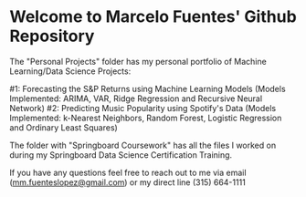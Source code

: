 # Welcome to Marcelo Fuentes' Github Repository
The "Personal Projects" folder has my personal portfolio of Machine Learning/Data Science Projects:

#1: Forecasting the S&P Returns using Machine Learning Models (Models Implemented: ARIMA, VAR, Ridge Regression and Recursive Neural Network)
#2: Predicting Music Popularity using Spotify's Data (Models Implemented: k-Nearest Neighbors, Random Forest, Logistic Regression and Ordinary Least Squares)  

The folder with "Springboard Coursework" has all the files I worked on during my Springboard Data Science Certification Training.

If you have any questions feel free to reach out to me via email (mm.fuenteslopez@gmail.com) or my direct line (315) 664-1111
